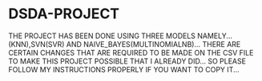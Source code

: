 # DSDA-PROJECT
THE PROJECT HAS BEEN DONE USING THREE MODELS NAMELY...(KNN),SVN(SVR) AND NAIVE_BAYES(MULTINOMIALNB)... THERE ARE CERTAIN CHANGES THAT ARE REQUIRED TO BE MADE ON THE CSV FILE TO MAKE THIS PROJECT POSSIBLE THAT I ALREADY DID... SO PLEASE FOLLOW MY INSTRUCTIONS PROPERLY IF YOU WANT TO COPY IT...
